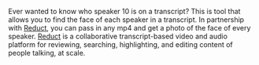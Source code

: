 Ever wanted to know who speaker 10 is on a transcript? This is tool that allows you to find the face of each speaker in a transcript. In partnership with [Reduct](https://reduct.video), you can pass in any mp4 and get a photo of the face of every speaker. [Reduct](https://reduct.video) is a collaborative transcript-based video and audio platform for reviewing, searching, highlighting, and editing content of people talking, at scale.